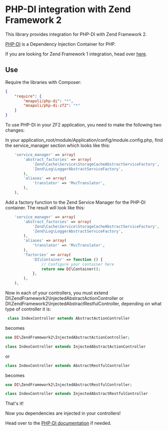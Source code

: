 # PHP-DI integration with Zend Framework 2

This library provides integration for PHP-DI with Zend Framework 2.

[PHP-DI](http://mnapoli.github.io/PHP-DI/) is a Dependency Injection Container for PHP.

If you are looking for Zend Framework 1 integration, head over [here](https://github.com/mnapoli/PHP-DI-ZF1).

## Use

Require the libraries with Composer:

```json
{
	"require": {
		"mnapoli/php-di": "*",
		"mnapoli/php-di-zf2": "*"
	}
}
```

To use PHP-DI in your ZF2 application, you need to make the following two changes:

In your application_root/module/Application/config/module.config.php, find the service_manager section
which looks like this:

```php
	'service_manager' => array(
		'abstract_factories' => array(
			'Zend\Cache\Service\StorageCacheAbstractServiceFactory',
			'Zend\Log\LoggerAbstractServiceFactory',
		),
		'aliases' => array(
			'translator' => 'MvcTranslator',
		),
	),
```

Add a factory function to the Zend Service Manager for the PHP-DI container. The result will look like this:

```php
	'service_manager' => array(
		'abstract_factories' => array(
			'Zend\Cache\Service\StorageCacheAbstractServiceFactory',
			'Zend\Log\LoggerAbstractServiceFactory',
		),
		'aliases' => array(
			'translator' => 'MvcTranslator',
		),
		'factories' => array(
			'DI\Container' => function () {
				// Configure your container here
				return new DI\Container();
			},
		),
	),
```

Now in each of your controllers, you must extend DI\ZendFramework2\InjectedAbstractActionController
or DI\ZendFramework2\InjectedAbstractRestfulController, depending on what type of controller it is:

```php
 class IndexController extends AbstractActionController
```

becomes

```php
use DI\ZendFramework2\InjectedAbstractActionController;

class IndexController extends InjectedAbstractActionController
```

or

```php
class IndexController extends AbstractRestfulController
```

becomes

```php
use DI\ZendFramework2\InjectedAbstractRestfulController;

class IndexController extends InjectedAbstractRestfulController
```

That's it!

Now you dependencies are injected in your controllers!

Head over to the [PHP-DI documentation](http://mnapoli.github.io/PHP-DI/doc/) if needed.
